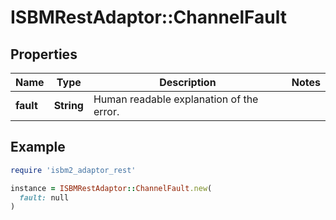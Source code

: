 # ISBMRestAdaptor::ChannelFault

## Properties

| Name | Type | Description | Notes |
| ---- | ---- | ----------- | ----- |
| **fault** | **String** | Human readable explanation of the error. |  |

## Example

```ruby
require 'isbm2_adaptor_rest'

instance = ISBMRestAdaptor::ChannelFault.new(
  fault: null
)
```


